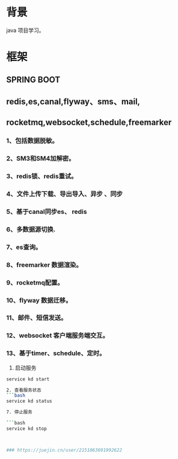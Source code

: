 # 背景
 java 项目学习。

# 框架
## SPRING BOOT

## redis,es,canal,flyway、sms、mail,
## rocketmq,websocket,schedule,freemarker

### 1、包括数据脱敏。
### 2、SM3和SM4加解密。
### 3、redis锁、redis重试。
### 4、文件上传下载、导出导入、异步 、同步
### 5、基于canal同步es、 redis
### 6、多数据源切换.
### 7、es查询。
### 8、freemarker 数据渲染。
### 9、rocketmq配置。
### 10、flyway 数据迁移。
### 11、邮件、短信发送。
### 12、websocket 客户端服务端交互。
### 13、基于timer、schedule、定时。

1. 启动服务

```bash
service kd start

2. 查看服务状态
```bash
service kd status

7. 停止服务

```bash
service kd stop



### https://juejin.cn/user/2151063691992622

